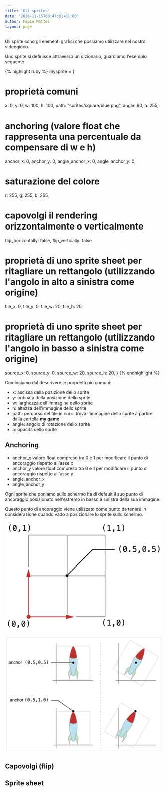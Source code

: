 ```yaml
---
title: 'Gli sprites'
date: '2020-11-15T08:47:01+01:00'
author: Fabio Mattei
layout: page
---
```


Gli sprite sono gli elementi grafici che possiamo utilizzare nel nostro videogioco.

Uno sprite si definisce attraverso un dizionario, guardiamo l'esempio seguente

{% highlight ruby %}
mysprite = {
  # proprietà comuni
  x: 0,
  y: 0,
  w: 100,
  h: 100,
  path: "sprites/square/blue.png",
  angle: 90,
  a: 255,
  
  # anchoring (valore float che rappresenta una percentuale da compensare di w e h)
  anchor_x: 0,
  anchor_y: 0,
  angle_anchor_x: 0,
  angle_anchor_y: 0,

  # saturazione del colore
  r: 255,
  g: 255,
  b: 255,

  # capovolgi il rendering orizzontalmente o verticalmente
  flip_horizontally: false,
  flip_vertically: false

  # proprietà di uno sprite sheet per ritagliare un rettangolo (utilizzando l'angolo in alto a sinistra come origine)
  tile_x: 0,
  tile_y: 0,
  tile_w: 20,
  tile_h: 20

  # proprietà di uno sprite sheet per ritagliare un rettangolo (utilizzando l'angolo in basso a sinistra come origine)
  source_x: 0,
  source_y: 0,
  source_w: 20,
  source_h: 20,
}
{% endhighlight %}

Cominciamo dal descrivere le proprietà più comuni:

* x: ascissa della posizione dello sprite
* y: ordinata della posizione dello sprite
* w: larghezza dell'immagine dello sprite
* h: altezza dell'immagine dello sprite
* path: percorso del file in cui si trova l'immagine dello sprite a partire dalla cartella **my game**
* angle: angolo di rotazione dello sprite
* a: opacità dello sprite

## Anchoring

* anchor_x valore float compreso tra 0 e 1 per modificare il punto di ancoraggio rispetto all'asse x
* anchor_y valore float compreso tra 0 e 1 per modificare il punto di ancoraggio rispetto all'asse y
* angle_anchor_x
* angle_anchor_y

Ogni sprite che poniamo sullo schermo ha di default il suo punto di ancoraggio posizionato nell'estremo 
in basso a sinistra della sua immagine.

Questo punto di ancoraggio viene utilizzato come punto da tenere in considerazione quando vado a posizionare
lo sprite sullo schermo. 

![Il loop](/images/ruby/dragonruby/anchor.png)

![Il loop](/images/ruby/dragonruby/anchorrotation.png)

## Capovolgi (flip)


## Sprite sheet



  

